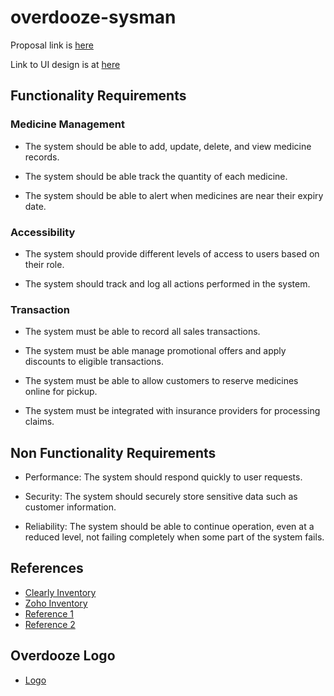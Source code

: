 # overdooze-sysman

Proposal link is [here](https://umpedumy-my.sharepoint.com/:w:/g/personal/tg21027_student_umpsa_edu_my/Ea6XilLVHbZPsLvOMnfvUjkB7n7Xqrf3a_YMZOB6OyelsQ?e=aHAtLY)

Link to UI design is at [here](https://www.figma.com/design/82uZVEZAyQss5nNs96qjg4/Untitled?m=dev&node-id=0%3A1&t=xPZehtkLVWTyN9U4-1)


## Functionality Requirements
### Medicine Management 

- The system should be able to add, update, delete, and view medicine records. 

- The system should be able track the quantity of each medicine. 

- The system should be able to alert when medicines are near their expiry date.

### Accessibility 

- The system should provide different levels of access to users based on their role. 

- The system should track and log all actions performed in the system.

### Transaction 

- The system must be able to record all sales transactions. 

- The system must be able manage promotional offers and apply discounts to eligible transactions. 

- The system must be able to allow customers to reserve medicines online for pickup. 

- The system must be integrated with insurance providers for processing claims. 


## Non Functionality Requirements

- Performance: The system should respond quickly to user requests.
   
- Security: The system should securely store sensitive data such as customer information.
   
- Reliability: The system should be able to continue operation, even at a reduced level, not failing completely when some part of the system fails.



## References
- [Clearly Inventory](https://clearlyinventory.com/)
- [Zoho Inventory](https://www.zoho.com/inventory/inventory-software-demo/#/inventory/items)
- [Reference 1](http://suspace.su.edu.bd/bitstream/handle/123456789/619/CSE-230124.pdf?sequence=1)
- [Reference 2](https://www.academia.edu/42174572/DESIGN_AND_IMPLEMENTATION_OF_AN_ONLINE_PHARMACY_MANAGEMENT_SYSTEM)

## Overdooze Logo
- [Logo](https://copilot.microsoft.com/images/create/a-logo-that-combines-elements-of-medicine-and-slee/1-6642de6f179f4e678646dad3a3ee9e14?id=YkKyRSfr%2f0QDkNcLecWOlA%3d%3d&view=detailv2&idpp=genimg&idpclose=1&thId=OIG1.rMG1zockodOpHD90unh4&FORM=SYDBIC)

 
